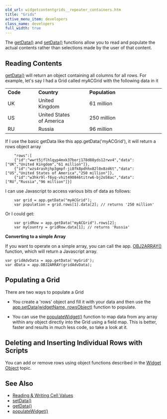 ```yaml
---
old_url: widgetcontentgrids__repeater_containers.htm
title: "Grids"
active_menu_item: developers
class_name: developers
full_width: true
---
```



The [getData()](/developers/documentation/scripting-apis/client-api/widget-data-state-manipulation/getdata) and [setData()](/developers/documentation/scripting-apis/client-api/widget-data-state-manipulation/setdata) functions allow you to read and populate the actual contents rather than selections made by the user of that content.

## Reading Contents

[getData()](/developers/documentation/scripting-apis/client-api/widget-data-state-manipulation/getdata) will return an object containing all columns for all rows. For example, let's say I had a Grid called myACGrid with the following data in it

<table>
<tr>
<td width="75">
  <strong>Code</strong>

</td>
<td width="22">
</td>
<td width="183">
  <strong>Country</strong>

</td>
<td width="27">
</td>
<td width="394">
  <strong>Population</strong>

</td>
</tr>
<tr>
<td width="75">
UK

</td>
<td width="22">
</td>
<td width="183">
United Kingdom

</td>
<td width="27">
</td>
<td width="394">
61 million

</td>
</tr>
<tr>
<td width="75">
US

</td>
<td width="22">
</td>
<td width="183">
United States of America

</td>
<td width="27">
</td>
<td width="394">
250 million

</td>
</tr>
<tr>
<td width="75">
RU

</td>
<td width="22">
</td>
<td width="183">
Russia

</td>
<td width="27">
</td>
<td width="394">
96 million

</td>
</tr>
</table>

If I use the basic getData like this app.getData('myACGrid'), it will return a rows object array

        "rows":[
        {"id":"wwrt5jflhlqyp4mxk37borj178d88yds12rwv4","data":["UK","United Kingdom","61 million"]},
        {"id":"wzs4rashjhp3gmpf-ji8fk8pdhhx82l0x8zd6t","data":["US","United States of America","250 million"]},
        {"id":"w3hkr9l-f6yq-vhit490846titrw6-bj2o58ac","data":["RU","Russia","96 million"]}]
        
I can use Javascript to access various bits of data as follows: 

        var grid = app.getData("myACGrid");
        var population = grid.rows[1].data[2]; // returns '250 million'
        
Or I could get:        
        
        var gridRow = app.getData("myACGrid").rows[2];
        var myCountry = gridRow.data[1]; // returns 'Russia'
        
**Converting to a simple Array**

If you want to operate on a simple array, you can call the app. [OBJ2ARRAY()](/developers/documentation/scripting-apis/client-api/conversion-functions/advancedtoarray) function, which will return a Javascript array.        
        
    var gridAdvData = app.getData('myGrid');
    var dData = app.OBJ2ARRAY(gridAdvData);
  
## Populating a Grid

There are two ways to populate a Grid

 - You create a 'rows' object and fill it with your data and then use the [app.setData(widgetName, rowsObject)](/developers/documentation/scripting-apis/client-api/widget-data-state-manipulation/setdata) function to populate.

 - You can use the [populateWidget()](/developers/documentation/scripting-apis/client-api/widget-data-state-manipulation/populatewidget/) function to map data from any array within any object directly into the Grid using a field map. This is better, faster and results in much less code, so take a look at it.

## Deleting and Inserting Individual Rows with Scripts

You can add or remove rows using object functions described in the [Widget Object](/developers/documentation/scripting-apis/client-api/objects-titbits/widget-object) topic.

## See Also

 - [Reading & Writing Cell Values](/developers/documentation/scripting-apis/client-scripting-overview/scripting-with-javascript/widget-reading-writing/widget-values-reading-writing-user-entered-data/grids-repeater-containers)
 - [setData()](/developers/documentation/scripting-apis/client-api/widget-data-state-manipulation/setdata)
 - [getData()](/developers/documentation/scripting-apis/client-api/widget-data-state-manipulation/getdata)
 - [populateWidget()](/developers/documentation/scripting-apis/client-api/widget-data-state-manipulation/populatewidget/)

